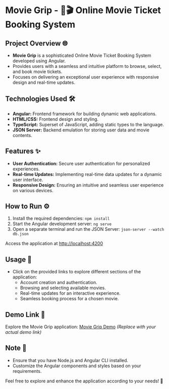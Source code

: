 # Movie Grip - 🍿🎬 Online Movie Ticket Booking System

## Project Overview 🌐

- **Movie Grip** is a sophisticated Online Movie Ticket Booking System developed using Angular.
- Provides users with a seamless and intuitive platform to browse, select, and book movie tickets.
- Focuses on delivering an exceptional user experience with responsive design and real-time updates.

## Technologies Used 🛠️

- **Angular:** Frontend framework for building dynamic web applications.
- **HTML/CSS:** Frontend design and styling.
- **TypeScript:** Superset of JavaScript, adding static types to the language.
- **JSON Server:** Backend emulation for storing user data and movie contents.

## Features ✨

- **User Authentication:** Secure user authentication for personalized experiences.
- **Real-time Updates:** Implementing real-time data updates for a dynamic user interface.
- **Responsive Design:** Ensuring an intuitive and seamless user experience on various devices.

## How to Run ⚙️

1. Install the required dependencies: `npm install`
2. Start the Angular development server: `ng serve`
3. Open a separate terminal and run the JSON Server: `json-server --watch db.json`

Access the application at [http://localhost:4200](http://localhost:4200)

## Usage 🚀

- Click on the provided links to explore different sections of the application:
  - Account creation and authentication.
  - Browsing and selecting available movies.
  - Real-time updates for an interactive experience.
  - Seamless booking process for a chosen movie.

## Demo Link 🚀

Explore the Movie Grip application: [Movie Grip Demo](#) *(Replace with your actual demo link)*

## Note 📝

- Ensure that you have Node.js and Angular CLI installed.
- Customize the Angular components and styles based on your requirements.

Feel free to explore and enhance the application according to your needs! 🎉
